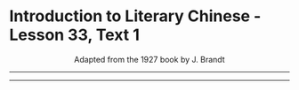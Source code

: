 # Introduction to Literary Chinese - Lesson 33, Text 1

<center>Adapted from the 1927 book by J. Brandt</center>

---

---
